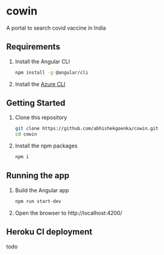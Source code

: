# cowin
A portal to search covid vaccine in India

## Requirements

1. Install the Angular CLI

    ```bash
    npm install -g @angular/cli
    ```

1. Install the [Azure CLI](https://docs.microsoft.com/en-us/cli/azure/install-azure-cli)

## Getting Started

1. Clone this repository

    ```bash
    git clone https://github.com/abhishekgoenka/cowin.git
    cd cowin
    ```

1. Install the npm packages

    ```bash
    npm i
    ```

## Running the app

1. Build the Angular app

    ```bash
    npm run start-dev
    ```
1. Open the browser to http://localhost:4200/

## Heroku CI deployment
todo